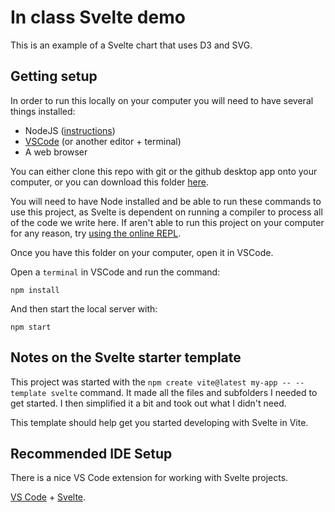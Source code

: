 # In class Svelte demo

This is an example of a Svelte chart that uses D3 and SVG.

## Getting setup

In order to run this locally on your computer you will need to have several things installed:

- NodeJS ([instructions](https://github.com/jsoma/interactives-class-content/blob/main/301-setup-node.md))
- [VSCode](https://code.visualstudio.com/) (or another editor + terminal)
- A web browser

You can either clone this repo with git or the github desktop app onto your computer, or you can download this folder [here](https://github.com/mitchthorson/lede-2022-dataviz/releases/download/v1.1/demo-svelte.zip).

You will need to have Node installed and be able to run these commands to use this project, as Svelte is dependent on running a compiler to process all of the code we write here. If aren't able to run this project on your computer for any reason, try [using the online REPL](https://svelte.dev/repl/9c8b39bd83634e0db874db2304d54f1d?version=3.49.0).

Once you have this folder on your computer, open it in VSCode.

Open a `terminal` in VSCode and run the command:

```
npm install
```

And then start the local server with:

```
npm start
```

## Notes on the Svelte starter template

This project was started with the `npm create vite@latest my-app -- --template svelte` command. It made all the files and subfolders I needed to get started. I then simplified it a bit and took out what I didn't need.

This template should help get you started developing with Svelte in Vite.

## Recommended IDE Setup

There is a nice VS Code extension for working with Svelte projects.

[VS Code](https://code.visualstudio.com/) + [Svelte](https://marketplace.visualstudio.com/items?itemName=svelte.svelte-vscode).
